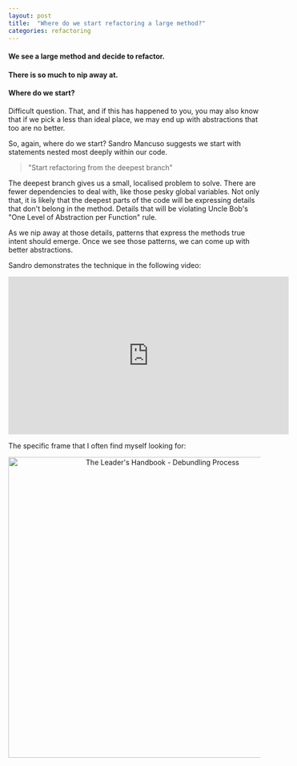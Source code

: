 ```yaml
---
layout: post
title:  "Where do we start refactoring a large method?"
categories: refactoring
---
```


#### We see a large method and decide to refactor.
#### There is so much to nip away at.
#### Where do we start?

Difficult question. That, and if this has happened to you, you may also know that if we pick a less than ideal place, we may end up with abstractions that too are no better.

So, again, where do we start?
Sandro Mancuso suggests we start with statements
nested most deeply within our code.

> "Start refactoring from the deepest branch"

The deepest branch gives us a small, localised problem to solve.
There are fewer dependencies to deal with, like those pesky global variables.
Not only that,
it is likely that the deepest parts of the code will be expressing
details that don't belong in the method.
Details that will be violating Uncle Bob's
"One Level of Abstraction per Function" rule.

As we nip away at those details,
patterns that express the methods true intent should emerge.
Once we see those patterns,
we can come up with better abstractions.

Sandro demonstrates the technique in the following video:

<iframe width="560" height="315" src="https://www.youtube.com/embed/_NnElPO5BU0?start=1973" title="YouTube video player" frameborder="0" allow="accelerometer; autoplay; clipboard-write; encrypted-media; gyroscope; picture-in-picture" allowfullscreen></iframe>

The specific frame that I often find myself looking for:

<center><img src="/assets/images/start-refactoring-from-the-deepest-branch.png" width="600" alt="The Leader's Handbook - Debundling Process"></center>